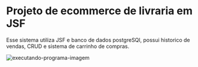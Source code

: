 # Projeto de ecommerce de livraria em JSF
Esse sistema utiliza JSF e banco de dados postgreSQl, possui historico de vendas, CRUD e sistema de carrinho de compras.

![executando-programa-imagem](https://i.imgur.com/lZJWiSZ.png)
